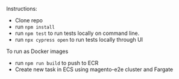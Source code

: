 Instructions:

- Clone repo
- run `npm install`
- run `npm test` to run tests locally on command line.
- run `npx cypress open` to run tests locally through UI

To run as Docker images
- run `npm run build` to push to ECR
- Create new task in ECS using magento-e2e cluster and Fargate


